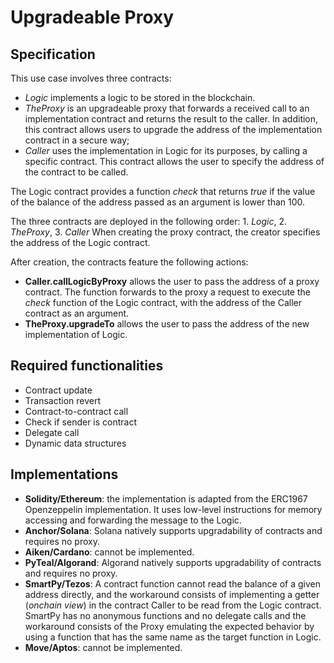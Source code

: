 # Upgradeable Proxy

## Specification

This use case involves three contracts:
- *Logic* implements a logic to be stored in the blockchain. 
- *TheProxy* is an upgradeable proxy that forwards a received call to
an implementation contract and returns the result to the caller. In addition, this contract
allows users to upgrade the address of the implementation contract in a secure way;
- *Caller* uses the implementation in Logic for its purposes, by calling a specific contract.
This contract allows the user to specify the address of the contract to be called.

The Logic contract provides a function *check* that returns *true* if the value of the 
balance of the address passed as an argument is lower than 100.

The three contracts are deployed in the following order: 1. *Logic*, 2. *TheProxy*, 3. *Caller*
When creating the proxy contract, the creator specifies the address of the Logic contract.

After creation, the contracts feature the following actions:
- **Caller.callLogicByProxy** allows the user to pass the address of a proxy contract.
The function forwards to the proxy a request to execute the *check* function of the Logic contract,
with the address of the Caller contract as an argument.  
- **TheProxy.upgradeTo** allows the user to pass the address of the new implementation of Logic.

## Required functionalities
- Contract update
- Transaction revert
- Contract-to-contract call
- Check if sender is contract
- Delegate call
- Dynamic data structures

## Implementations

- **Solidity/Ethereum**: the implementation is adapted from the ERC1967 Openzeppelin implementation. It uses low-level instructions for memory accessing and forwarding the message to the Logic.
- **Anchor/Solana**: Solana natively supports upgradability of contracts and requires no proxy.
- **Aiken/Cardano**: cannot be implemented.
- **PyTeal/Algorand**: Algorand natively supports upgradability of contracts and requires no proxy.
- **SmartPy/Tezos**: A contract function cannot read the balance of a given address directly, and the workaround consists of implementing a getter (*onchain view*) in the contract Caller to be read from the Logic contract. 
SmartPy has no anonymous functions and no delegate calls and the workaround consists of the Proxy emulating the expected behavior by using a function that has the same name as the target function in Logic.
- **Move/Aptos**: cannot be implemented.
